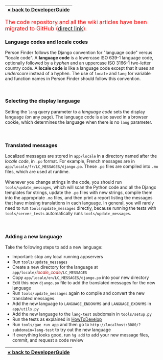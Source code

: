 | [« back to DeveloperGuide](DeveloperGuide.md) |
|:----------------------------------------------|

<font color='red' size='4'>The code repository and all the wiki articles have been migrated to GitHub (<a href='https://github.com/google/personfinder/wiki/Internationalization'>direct link</a>).</font>


### Language codes and locale codes ###

Person Finder follows the Django convention for "language code" versus "locale code".  A **language code** is a lowercase ISO 639-1 language code, optionally followed by a _hyphen_ and an uppercase ISO 3166-1 two-letter country code.  A **locale code** is like a language code except that it uses an _underscore_ instead of a hyphen.  The use of `locale` and `lang` for variable and function names in Person Finder should follow this convention.

<br>
<h3>Selecting the display language</h3>

Setting the <code>lang</code> query parameter to a <i>language code</i> sets the display language (on any page).  The language code is also saved in a browser cookie, which determines the language when there is no <code>lang</code> parameter.<br>
<br>
<br>
<h3>Translated messages</h3>

Localized messages are stored in <code>app/locale</code> in a directory named after the <i>locale code</i>, in <code>.po</code> format.  For example, French messages are in <code>app/locale/fr/LC_MESSAGES/django.po</code>.  These <code>.po</code> files are compiled into <code>.mo</code> files, which are used at runtime.<br>
<br>
Whenever you change strings in the code, you should run <code>tools/update_messages</code>, which will scan the Python code and all the Django templates for strings, update the <code>.po</code> files with new strings, compile them into the appropriate <code>.mo</code> files, and then print a report listing the messages that have missing translations in each language.  In general, you will rarely need to run <code>tools/update_messages</code> directly, because running the tests with <code>tools/server_tests</code> automatically runs <code>tools/update_messages</code>.<br>
<br>
<br>
<h3>Adding a new language</h3>

Take the following steps to add a new language:<br>
<ul><li>Important: stop any local running appservers<br>
</li><li>Run <code>tools/update_messages</code>
</li><li>Create a new directory for the language at <code>app/locale/</code><font color='#a00'><i>locale_code</i></font><code>/LC_MESSAGES</code>
</li><li>Copy <code>app/locale/en/LC_MESSAGES/django.po</code> into your new directory<br>
</li><li>Edit this new <code>django.po</code> file to add the translated messages for the new language<br>
</li><li>Run <code>tools/update_messages</code> again to compile and convert the new translated messages<br>
</li><li>Add the new language to <code>LANGUAGE_ENDONYMS</code> and <code>LANGUAGE_EXONYMS</code> in <code>app/utils.py</code>
</li><li>Add the new language to the <code>lang-test</code> subdomain in <code>tools/setup.py</code>
</li><li>Run the tests as explained in <a href='HowToDevelop.md'>HowToDevelop</a>
</li><li>Run <code>tools/gae run app</code> and then go to <code>http://localhost:8080/?subdomain=lang-test</code> to try out the new language<br>
</li><li>If everything looks good, run <code>hg add</code> to add your new message files, commit, and request a code review</li></ul>

<table><thead><th> <a href='DeveloperGuide.md'>« back to DeveloperGuide</a> </th></thead><tbody>